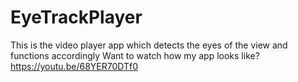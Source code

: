 # EyeTrackPlayer
This is the video player app which detects the eyes of the 
view and functions accordingly
Want to watch how my app looks like?
https://youtu.be/68YER70DTf0

